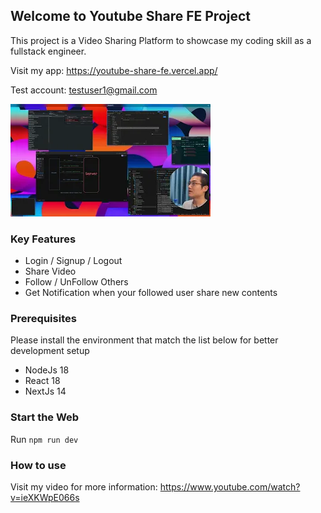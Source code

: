 ## Welcome to Youtube Share FE Project

This project is a Video Sharing Platform to showcase my coding skill as a fullstack engineer.

Visit my app: https://youtube-share-fe.vercel.app/

Test account: testuser1@gmail.com

[![Introduce and showcase the Project](/mq2.webp)](https://www.youtube.com/watch?v=ieXKWpE066s)

### Key Features

- Login / Signup / Logout
- Share Video
- Follow / UnFollow Others
- Get Notification when your followed user share new contents

### Prerequisites

Please install the environment that match the list below for better development setup

- NodeJs 18
- React 18
- NextJs 14

### Start the Web

Run `npm run dev`

### How to use

Visit my video for more information: <https://www.youtube.com/watch?v=ieXKWpE066s>
